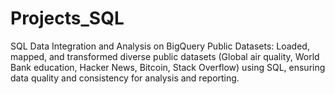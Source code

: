 # Projects_SQL
SQL Data Integration and Analysis on BigQuery Public Datasets:
Loaded, mapped, and transformed diverse public datasets (Global air quality, World Bank education, Hacker News, Bitcoin, Stack Overflow) using SQL, ensuring data quality and consistency for analysis and reporting.
